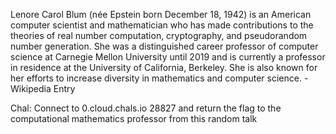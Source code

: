 Lenore Carol Blum (née Epstein born December 18, 1942) is an American computer scientist and mathematician who has made contributions to the theories of real number computation, cryptography, and pseudorandom number generation. She was a distinguished career professor of computer science at Carnegie Mellon University until 2019 and is currently a professor in residence at the University of California, Berkeley. She is also known for her efforts to increase diversity in mathematics and computer science. - Wikipedia Entry

Chal: Connect to 0.cloud.chals.io 28827 and return the flag to the computational mathematics professor from this random talk
